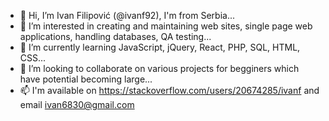 - 👋 Hi, I’m Ivan Filipović (@ivanf92), I'm from Serbia...
- 👀 I’m interested in creating and maintaining web sites, single page web applications, handling databases, QA testing...
- 🌱 I’m currently learning JavaScript, jQuery, React, PHP, SQL, HTML, CSS...
- 💞️ I’m looking to collaborate on various projects for begginers which have potential becoming large...
- 📫 I'm available on https://stackoverflow.com/users/20674285/ivanf and email ivan6830@gmail.com

<!---
ivanf92/ivanf92 is a ✨ special ✨ repository because its `README.md` (this file) appears on your GitHub profile.
You can click the Preview link to take a look at your changes.
--->
